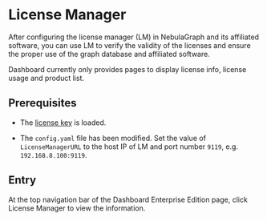# License Manager

After configuring the license manager (LM) in NebulaGraph and its affiliated software, you can use LM to verify the validity of the licenses and ensure the proper use of the graph database and affiliated software.

Dashboard currently only provides pages to display license info, license usage and product list.

## Prerequisites

- The [license key](../9.about-license/2.license-management-suite/3.license-manager.md) is loaded.

- The `config.yaml` file has been modified. Set the value of `LicenseManagerURL` to the host IP of LM and port number `9119`, e.g. `192.168.8.100:9119`.

## Entry

At the top navigation bar of the Dashboard Enterprise Edition page, click License Manager to view the information.